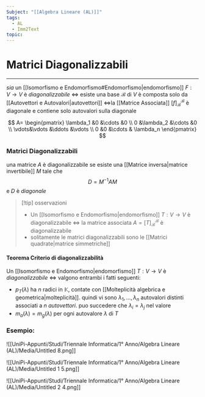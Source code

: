 ```yaml
---
Subject: "[[Algebra Lineare (AL)]]"
tags:
  - AL
  - Imm2Text
topic:
---
```

# Matrici Diagonalizzabili
---
_sia_ un [[Isomorfismo e Endomorfismo#Endomorfismo|endomorfismo]] $F:V \rightarrow  V$ è _diagonalizzabile_ $\iff$ esiste una base $\mathcal{B}$ di $V$ è composta solo da [[Autovettori e Autovalori|autovettori]] $\iff$la [[Matrice Associata]] $[f]^\mathcal{B}_\mathcal{B}$ è diagonale e contiene solo autovalori sulla diagonale

$$
A=
\begin{pmatrix}
\lambda_1 &0 &\cdots &0 \\
0 &\lambda_2 &\cdots &0 \\
\vdots&\vdots &\ddots &\vdots \\
0 &0 &\cdots & \lambda_n
\end{pmatrix}
$$

### Matrici Diagonalizzabili
una matrice $A$ è diagonalizzabile se esiste una [[Matrice inversa|matrice invertibile]] $M$ tale che
$$
D = M^{-1}AM
$$
e $D$  è _diagonale_

> [!tip] osservazioni
> - Un [[Isomorfismo e Endomorfismo|endomorfismo]] $T : V \rightarrow V$ è diagonalizzabile $\iff$ la matrice associata $A = [T]^\mathcal{B}_\mathcal{B}$ è diagonalizzabile
> - solitamente le matrici diagonalizzabili sono le [[Matrici quadrate|matrice simmetriche]]

#### Teorema Criterio di diagonalizzabilità
Un [[Isomorfismo e Endomorfismo|endomorfismo]] $T : V \rightarrow V$ è _diagonalizzabile_ $\iff$ valgono entrambi i fatti seguenti:
- $p_T (\lambda)$ ha $n$ radici in $\mathbb{K}$, contate con [[Molteplicità algebrica e geometrica|molteplicità]]. quindi vi sono $\lambda_1,\dots, \lambda_n$ autovalori distinti associati a $n$ _autovettori_. puo succedere che $\lambda_{i}=\lambda_{j}$ nel valore
- $m_a(\lambda) = m_g(\lambda)$ per ogni autovalore $\lambda$ di $T$

### Esempio:
![[UniPi-Appunti/Studi/Triennale Informatica/1° Anno/Algebra Lineare (AL)/Media/Untitled 8.png]]

![[UniPi-Appunti/Studi/Triennale Informatica/1° Anno/Algebra Lineare (AL)/Media/Untitled 1 5.png]]

![[UniPi-Appunti/Studi/Triennale Informatica/1° Anno/Algebra Lineare (AL)/Media/Untitled 2 4.png]]
